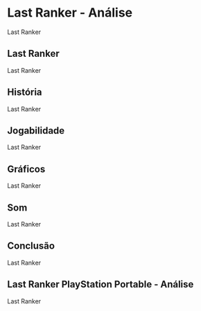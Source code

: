 ---
---

# Last Ranker - Análise

Last Ranker

## Last Ranker

Last Ranker

## História

Last Ranker

## Jogabilidade

Last Ranker

## Gráficos

Last Ranker

## Som

Last Ranker

## Conclusão

Last Ranker

## Last Ranker PlayStation Portable - Análise

Last Ranker
